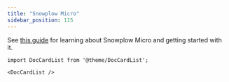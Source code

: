```yaml
---
title: "Snowplow Micro"
sidebar_position: 115
---
```


See [this guide](/docs/getting-started-with-micro/index.md) for learning about Snowplow Micro and getting started with it.

```mdx-code-block
import DocCardList from '@theme/DocCardList';

<DocCardList />
```
